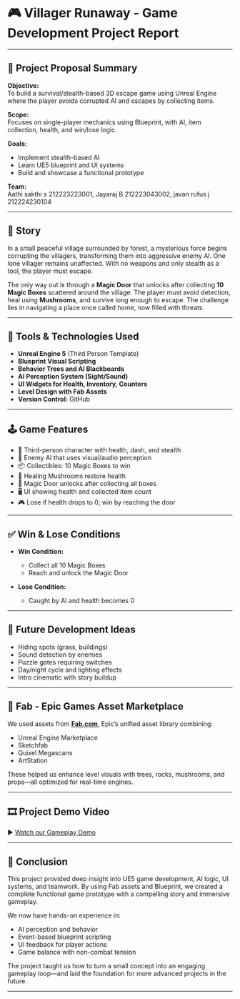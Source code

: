 # 🎮 Villager Runaway - Game Development Project Report

---

## 📝 Project Proposal Summary

**Objective:**  
To build a survival/stealth-based 3D escape game using Unreal Engine where the player avoids corrupted AI and escapes by collecting items.

**Scope:**  
Focuses on single-player mechanics using Blueprint, with AI, item collection, health, and win/lose logic.

**Goals:**  
- Implement stealth-based AI  
- Learn UE5 blueprint and UI systems  
- Build and showcase a functional prototype

**Team:**  
Aathi sakthi s 212223223001, Jayaraj B 212223043002, javan rufus j 212224230104

---

## 📖 Story

In a small peaceful village surrounded by forest, a mysterious force begins corrupting the villagers, transforming them into aggressive enemy AI. One lone villager remains unaffected. With no weapons and only stealth as a tool, the player must escape.

The only way out is through a **Magic Door** that unlocks after collecting **10 Magic Boxes** scattered around the village. The player must avoid detection, heal using **Mushrooms**, and survive long enough to escape. The challenge lies in navigating a place once called home, now filled with threats.

---

## 🧰 Tools & Technologies Used

- **Unreal Engine 5** (Third Person Template)  
- **Blueprint Visual Scripting**  
- **Behavior Trees and AI Blackboards**  
- **AI Perception System (Sight/Sound)**  
- **UI Widgets for Health, Inventory, Counters**  
- **Level Design with Fab Assets**  
- **Version Control:** GitHub

---

## 🕹️ Game Features

- 👤 Third-person character with health, dash, and stealth  
- 🧠 Enemy AI that uses visual/audio perception  
- 📦 Collectibles: 10 Magic Boxes to win  
- 🍄 Healing Mushrooms restore health  
- 🚪 Magic Door unlocks after collecting all boxes  
- 🖥️ UI showing health and collected item count  
- 🎮 Lose if health drops to 0; win by reaching the door

---

## ✅ Win & Lose Conditions

- **Win Condition:**  
  - Collect all 10 Magic Boxes  
  - Reach and unlock the Magic Door

- **Lose Condition:**  
  - Caught by AI and health becomes 0

---

## 🌟 Future Development Ideas

- Hiding spots (grass, buildings)  
- Sound detection by enemies  
- Puzzle gates requiring switches  
- Day/night cycle and lighting effects  
- Intro cinematic with story buildup

---

## 🧩 Fab - Epic Games Asset Marketplace

We used assets from **[Fab.com](https://www.fab.com/)**, Epic’s unified asset library combining:
- Unreal Engine Marketplace  
- Sketchfab  
- Quixel Megascans  
- ArtStation  

These helped us enhance level visuals with trees, rocks, mushrooms, and props—all optimized for real-time engines.

---

## 🎞️ Project Demo Video

▶️ [Watch our Gameplay Demo](https://www.youtube.com/watch?v=your-video-id)

---




## 📌 Conclusion

This project provided deep insight into UE5 game development, AI logic, UI systems, and teamwork. By using Fab assets and Blueprint, we created a complete functional game prototype with a compelling story and immersive gameplay.

We now have hands-on experience in:
- AI perception and behavior
- Event-based blueprint scripting
- UI feedback for player actions
- Game balance with non-combat tension

The project taught us how to turn a small concept into an engaging gameplay loop—and laid the foundation for more advanced projects in the future.

---
